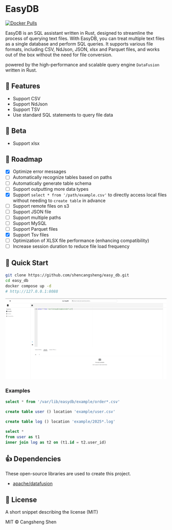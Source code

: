 # EasyDB

[![Docker Pulls](https://img.shields.io/docker/pulls/shencangsheng/easydb-backend.svg)](https://hub.docker.com/r/shencangsheng/easydb-backend)

EasyDB is an SQL assistant written in Rust, designed to streamline the process of querying text files. With EasyDB, you can treat multiple text files as a single database and perform SQL queries. It supports various file formats, including CSV, NdJson, JSON, xlsx and Parquet files, and works out of the box without the need for file conversion. 

powered by the high-performance and scalable query engine `DataFusion` written in Rust.

## 📖 Features

- Support CSV
- Support NdJson
- Support TSV
- Use standard SQL statements to query file data

## 🧪 Beta

- Support xlsx

## 🔮 Roadmap

- [x] Optimize error messages
- [ ] Automatically recognize tables based on paths
- [ ] Automatically generate table schema
- [ ] Support outputting more data types
- [x] Support `select * from '/path/example.csv'` to directly access local files without needing to `create table` in advance
- [ ] Support remote files on s3
- [ ] Support JSON file
- [ ] Support multiple paths
- [ ] Support MySQL
- [ ] Support Parquet files
- [x] Support Tsv files
- [ ] Optimization of XLSX file performance (enhancing compatibility)
- [ ] Increase session duration to reduce file load frequency

## 🚀 Quick Start

```bash
git clone https://github.com/shencangsheng/easy_db.git
cd easy_db
docker compose up -d
# http://127.0.0.1:8088
```

![demo.gif](assets/demo.gif)

### Examples

```sql
select * from '/var/lib/easydb/example/order*.csv'
```

```sql
create table user () location 'example/user.csv'
```

```sql
create table log () location 'example/2025*.log'
```

```sql
select *
from user as t1
inner join log as t2 on (t1.id = t2.user_id)
```

## 👍 Dependencies

These open-source libraries are used to create this project.

- [apache/datafusion](https://github.com/apache/datafusion)

## 📝 License

A short snippet describing the license (MIT)

MIT © Cangsheng Shen
